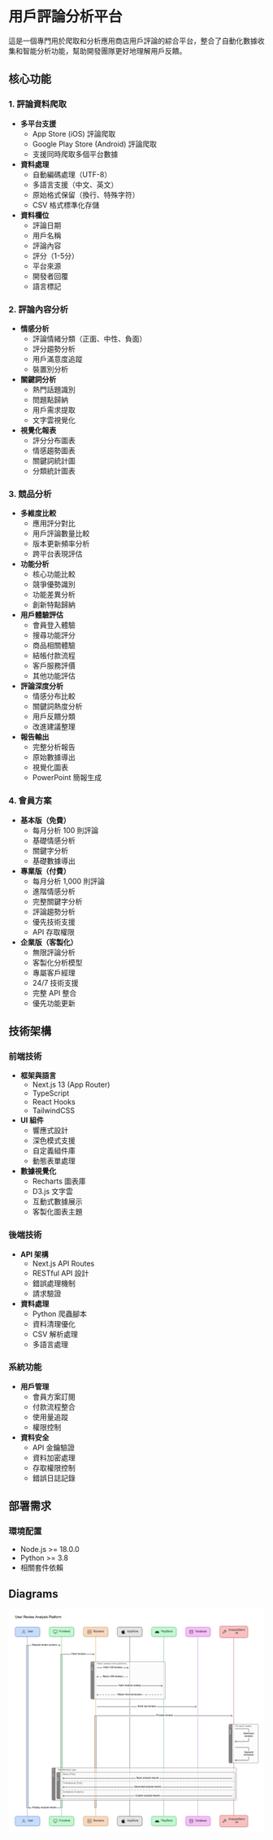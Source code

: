 # 用戶評論分析平台
這是一個專門用於爬取和分析應用商店用戶評論的綜合平台，整合了自動化數據收集和智能分析功能，幫助開發團隊更好地理解用戶反饋。

## 核心功能
### 1. 評論資料爬取
- **多平台支援**
    - App Store (iOS) 評論爬取
    - Google Play Store (Android) 評論爬取
    - 支援同時爬取多個平台數據
- **資料處理**
    - 自動編碼處理（UTF-8）
    - 多語言支援（中文、英文）
    - 原始格式保留（換行、特殊字符）
    - CSV 格式標準化存儲
- **資料欄位**
    - 評論日期
    - 用戶名稱
    - 評論內容
    - 評分（1-5分）
    - 平台來源
    - 開發者回覆
    - 語言標記
### 2. 評論內容分析
- **情感分析**
    - 評論情緒分類（正面、中性、負面）
    - 評分趨勢分析
    - 用戶滿意度追蹤
    - 裝置別分析
- **關鍵詞分析**
    - 熱門話題識別
    - 問題點歸納
    - 用戶需求提取
    - 文字雲視覺化
- **視覺化報表**
    - 評分分布圖表
    - 情感趨勢圖表
    - 關鍵詞統計圖
    - 分類統計圖表
### 3. 競品分析
- **多維度比較**
    - 應用評分對比
    - 用戶評論數量比較
    - 版本更新頻率分析
    - 跨平台表現評估
- **功能分析**
    - 核心功能比較
    - 競爭優勢識別
    - 功能差異分析
    - 創新特點歸納
- **用戶體驗評估**
    - 會員登入體驗
    - 搜尋功能評分
    - 商品相關體驗
    - 結帳付款流程
    - 客戶服務評價
    - 其他功能評估
- **評論深度分析**
    - 情感分布比較
    - 關鍵詞熱度分析
    - 用戶反饋分類
    - 改進建議整理
- **報告輸出**
    - 完整分析報告
    - 原始數據導出
    - 視覺化圖表
    - PowerPoint 簡報生成
### 4. 會員方案
- **基本版（免費）**
    - 每月分析 100 則評論
    - 基礎情感分析
    - 關鍵字分析
    - 基礎數據導出
- **專業版（付費）**
    - 每月分析 1,000 則評論
    - 進階情感分析
    - 完整關鍵字分析
    - 評論趨勢分析
    - 優先技術支援
    - API 存取權限
- **企業版（客製化）**
    - 無限評論分析
    - 客製化分析模型
    - 專屬客戶經理
    - 24/7 技術支援
    - 完整 API 整合
    - 優先功能更新
## 技術架構
### 前端技術
- **框架與語言**
    - Next.js 13 (App Router)
    - TypeScript
    - React Hooks
    - TailwindCSS
- **UI 組件**
    - 響應式設計
    - 深色模式支援
    - 自定義組件庫
    - 動態表單處理
- **數據視覺化**
    - Recharts 圖表庫
    - D3.js 文字雲
    - 互動式數據展示
    - 客製化圖表主題
### 後端技術
- **API 架構**
    - Next.js API Routes
    - RESTful API 設計
    - 錯誤處理機制
    - 請求驗證
- **資料處理**
    - Python 爬蟲腳本
    - 資料清理優化
    - CSV 解析處理
    - 多語言處理
### 系統功能
- **用戶管理**
    - 會員方案訂閱
    - 付款流程整合
    - 使用量追蹤
    - 權限控制
- **資料安全**
    - API 金鑰驗證
    - 資料加密處理
    - 存取權限控制
    - 錯誤日誌記錄
## 部署需求
### 環境配置
- Node.js >= 18.0.0
- Python >= 3.8
- 相關套件依賴



<!-- eraser-additional-content -->
## Diagrams
<!-- eraser-additional-files -->
<a href="/README-User Review Analysis Platform-1.eraserdiagram" data-element-id="-RpMqsf5JZ0J3jw1lL9oz"><img src="/.eraser/5W2P7c9BLQlUmSxNa6wU___bncVwKFfi0fMiivu1fzPzEMrUN53___---diagram----2efa134005005764998baf0718247bc8-User-Review-Analysis-Platform.png" alt="" data-element-id="-RpMqsf5JZ0J3jw1lL9oz" /></a>
<!-- end-eraser-additional-files -->
<!-- end-eraser-additional-content -->
<!--- Eraser file: https://app.eraser.io/workspace/5W2P7c9BLQlUmSxNa6wU --->
